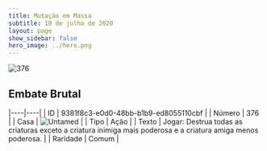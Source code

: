 ```yaml
---
title: Mutação em Massa
subtitle: 10 de julho de 2020
layout: page
show_sidebar: false
hero_image: ../hero.png
---
```


![376](https://cdn.keyforgegame.com/media/card_front/pt/479_376_CP9P6JCRH6CH_pt.png)

## Embate Brutal

|----|----|
| ID | 9381f8c3-e0d0-48bb-b1b9-ed8055110cbf |
| Número | 376 |
| Casa | ![Untamed](https://archonarcana.com/images/thumb/b/bd/Untamed.png/22px-Untamed.png "Indomados") |
| Tipo | Ação |
| Texto | Jogar: Destrua todas as criaturas exceto a criatura inimiga mais poderosa e a criatura amiga menos poderosa. |
| Raridade | Comum |
